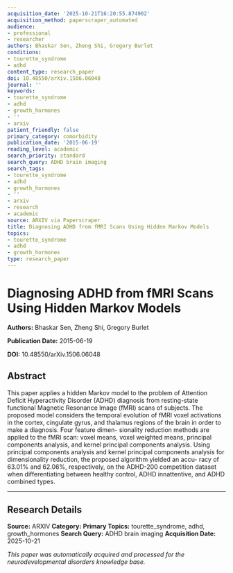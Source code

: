 ```yaml
---
acquisition_date: '2025-10-21T16:20:55.874902'
acquisition_method: paperscraper_automated
audience:
- professional
- researcher
authors: Bhaskar Sen, Zheng Shi, Gregory Burlet
conditions:
- tourette_syndrome
- adhd
content_type: research_paper
doi: 10.48550/arXiv.1506.06048
journal: ''
keywords:
- tourette_syndrome
- adhd
- growth_hormones
- ''
- arxiv
patient_friendly: false
primary_category: comorbidity
publication_date: '2015-06-19'
reading_level: academic
search_priority: standard
search_query: ADHD brain imaging
search_tags:
- tourette_syndrome
- adhd
- growth_hormones
- ''
- arxiv
- research
- academic
source: ARXIV via Paperscraper
title: Diagnosing ADHD from fMRI Scans Using Hidden Markov Models
topics:
- tourette_syndrome
- adhd
- growth_hormones
type: research_paper
---
```


# Diagnosing ADHD from fMRI Scans Using Hidden Markov Models

**Authors:** Bhaskar Sen, Zheng Shi, Gregory Burlet

**Publication Date:** 2015-06-19

**DOI:** 10.48550/arXiv.1506.06048

## Abstract

This paper applies a hidden Markov model to the problem of Attention Deficit Hyperactivity Disorder (ADHD) diagnosis from resting-state functional Magnetic Resonance Image (fMRI) scans of subjects. The proposed model considers the temporal evolution of fMRI voxel activations in the cortex, cingulate gyrus, and thalamus regions of the brain in order to make a diagnosis. Four feature dimen- sionality reduction methods are applied to the fMRI scan: voxel means, voxel weighted means, principal components analysis, and kernel principal components analysis. Using principal components analysis and kernel principal components analysis for dimensionality reduction, the proposed algorithm yielded an accu- racy of 63.01% and 62.06%, respectively, on the ADHD-200 competition dataset when differentiating between healthy control, ADHD innattentive, and ADHD combined types.

---

## Research Details

**Source:** ARXIV
**Category:** 
**Primary Topics:** tourette_syndrome, adhd, growth_hormones
**Search Query:** ADHD brain imaging
**Acquisition Date:** 2025-10-21

*This paper was automatically acquired and processed for the neurodevelopmental disorders knowledge base.*
